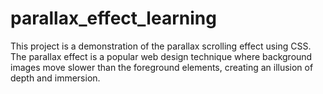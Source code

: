 # parallax_effect_learning
This project is a demonstration of the parallax scrolling effect using CSS. The parallax effect is a popular web design technique where background images move slower than the foreground elements, creating an illusion of depth and immersion.
